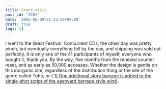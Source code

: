 ```yaml
---
title: Grace visit
post_id: '3281'
date: '2005-05-09T21:43:59+09:00'
draft: true
tags: []
---
```


I went to the Great Festival. Concurrent CDs, the other day was pretty pinch, but eventually everything fell by the day, and shipping was sold out perfectly. It is only one of the 41 participants of myself, everyone who bought it, thank you. By the way, five months from the renewal counter reset, and as early as 50,000 accesses. Whether the design is gentle on this inorganic site, regardless of the distribution thing or the site of the genre called Toho, or ( [1) One additional story barrage is added to the single-shot script of the eastward barrage style wind](/perfect-fool) .
